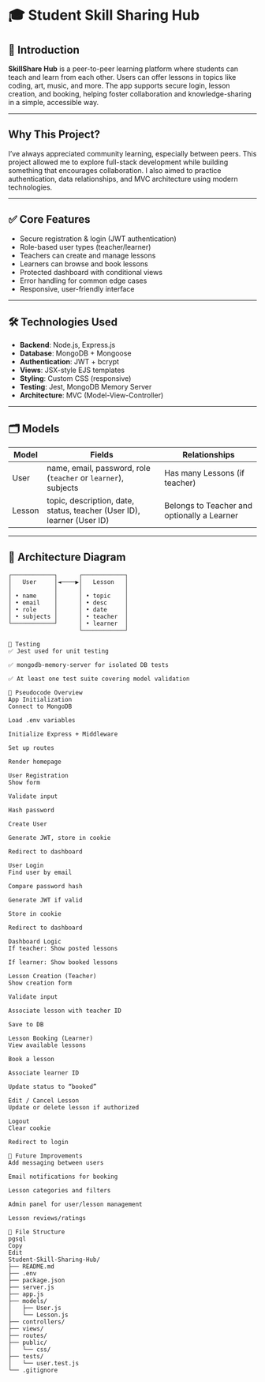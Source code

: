 # 🎓 Student Skill Sharing Hub

## 📘 Introduction

**SkillShare Hub** is a peer-to-peer learning platform where students can teach and learn from each other. Users can offer lessons in topics like coding, art, music, and more. The app supports secure login, lesson creation, and booking, helping foster collaboration and knowledge-sharing in a simple, accessible way.

---

##  Why This Project?

I’ve always appreciated community learning, especially between peers. This project allowed me to explore full-stack development while building something that encourages collaboration. I also aimed to practice authentication, data relationships, and MVC architecture using modern technologies.

---

## ✅ Core Features

- Secure registration & login (JWT authentication)  
- Role-based user types (teacher/learner)  
- Teachers can create and manage lessons  
- Learners can browse and book lessons  
- Protected dashboard with conditional views  
- Error handling for common edge cases  
- Responsive, user-friendly interface  

---

## 🛠️ Technologies Used

- **Backend**: Node.js, Express.js  
- **Database**: MongoDB + Mongoose  
- **Authentication**: JWT + bcrypt  
- **Views**: JSX-style EJS templates  
- **Styling**: Custom CSS (responsive)  
- **Testing**: Jest, MongoDB Memory Server  
- **Architecture**: MVC (Model-View-Controller)  

---

## 🗂️ Models

| Model  | Fields                                                                 | Relationships                               |
|--------|------------------------------------------------------------------------|---------------------------------------------|
| User   | name, email, password, role (`teacher` or `learner`), subjects         | Has many Lessons (if teacher)               |
| Lesson | topic, description, date, status, teacher (User ID), learner (User ID) | Belongs to Teacher and optionally a Learner |

---

## 🧱 Architecture Diagram

```plaintext
┌────────────┐      ┌────────────┐
│   User     │◄────▶│   Lesson   │
│            │      │            │
│ • name     │      │ • topic    │
│ • email    │      │ • desc     │
│ • role     │      │ • date     │
│ • subjects │      │ • teacher  │
└────────────┘      │ • learner  │
                    └────────────┘

🧪 Testing
✅ Jest used for unit testing

✅ mongodb-memory-server for isolated DB tests

✅ At least one test suite covering model validation

📝 Pseudocode Overview
App Initialization
Connect to MongoDB

Load .env variables

Initialize Express + Middleware

Set up routes

Render homepage

User Registration
Show form

Validate input

Hash password

Create User

Generate JWT, store in cookie

Redirect to dashboard

User Login
Find user by email

Compare password hash

Generate JWT if valid

Store in cookie

Redirect to dashboard

Dashboard Logic
If teacher: Show posted lessons

If learner: Show booked lessons

Lesson Creation (Teacher)
Show creation form

Validate input

Associate lesson with teacher ID

Save to DB

Lesson Booking (Learner)
View available lessons

Book a lesson

Associate learner ID

Update status to “booked”

Edit / Cancel Lesson
Update or delete lesson if authorized

Logout
Clear cookie

Redirect to login

🧩 Future Improvements
Add messaging between users

Email notifications for booking

Lesson categories and filters

Admin panel for user/lesson management

Lesson reviews/ratings

📂 File Structure
pgsql
Copy
Edit
Student-Skill-Sharing-Hub/
├── README.md
├── .env
├── package.json
├── server.js
├── app.js
├── models/
│   ├── User.js
│   └── Lesson.js
├── controllers/
├── views/
├── routes/
├── public/
│   └── css/
├── tests/
│   └── user.test.js
└── .gitignore
